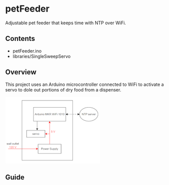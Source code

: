 # petFeeder
Adjustable pet feeder that keeps time with NTP over WiFi.

## Contents
- petFeeder.ino
- libraries/SingleSweepServo

## Overview
This project uses an Arduino microcontroller connected to WiFi to activate a servo to dole out portions of dry food from a dispenser.

![alt text](https://github.com/dimojenko/petFeeder/blob/main/petFeederConnections.png)

## Guide
